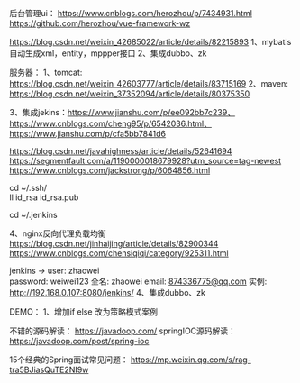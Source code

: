 后台管理ui：
https://www.cnblogs.com/herozhou/p/7434931.html
https://github.com/herozhou/vue-framework-wz

https://blog.csdn.net/weixin_42685022/article/details/82215893
1、mybatis自动生成xml，entity，mppper接口
2、集成dubbo、zk

服务器：
1、tomcat: https://blog.csdn.net/weixin_42603777/article/details/83715169
2、maven: https://blog.csdn.net/weixin_37352094/article/details/80375350

3、集成jekins：https://www.jianshu.com/p/ee092bb7c239、
https://www.cnblogs.com/cheng95/p/6542036.html、
https://www.jianshu.com/p/cfa5bb7841d6

https://blog.csdn.net/javahighness/article/details/52641694
https://segmentfault.com/a/1190000018679928?utm_source=tag-newest
https://www.cnblogs.com/jackstrong/p/6064856.html

cd ~/.ssh/   
ll
id_rsa  id_rsa.pub

cd ~/.jenkins

4、nginx反向代理负载均衡
https://blog.csdn.net/jinhaijing/article/details/82900344
https://www.cnblogs.com/chensiqiqi/category/925311.html




jenkins -> 
user: zhaowei  
password: weiwei123
全名: zhaowei
email: 874336775@qq.com
实例: http://192.168.0.107:8080/jenkins/
4、集成dubbo、zk



DEMO：
1、增加if else 改为策略模式案例


不错的源码解读：
https://javadoop.com/
springIOC源码解读：
https://javadoop.com/post/spring-ioc

15个经典的Spring面试常见问题：
https://mp.weixin.qq.com/s/rag-tra5BJiasQuTE2NI9w